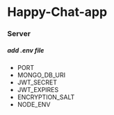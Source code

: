 # Happy-Chat-app

### Server

##### add .env file

- PORT
- MONGO_DB_URI
- JWT_SECRET
- JWT_EXPIRES
- ENCRYPTION_SALT
- NODE_ENV
